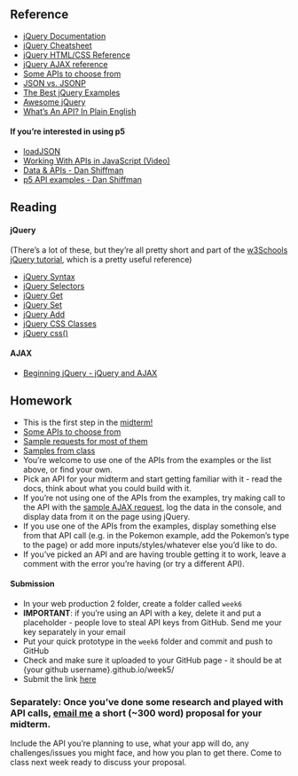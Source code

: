 
## Reference
- [jQuery Documentation](https://api.jquery.com/)
- [jQuery Cheatsheet](https://oscarotero.com/jquery/)
- [jQuery HTML/CSS Reference](https://www.w3schools.com/jquery/jquery_ref_html.asp)
- [jQuery AJAX reference](https://www.w3schools.com/jquery/jquery_ref_ajax.asp)
- [Some APIs to choose from](apis.md)
- [JSON vs. JSONP](https://stackoverflow.com/questions/2887209/what-are-the-differences-between-json-and-jsonp)
- [The Best jQuery Examples](https://www.freecodecamp.org/news/the-best-jquery-examples/)
- [Awesome jQuery](https://github.com/petk/awesome-jquery)
- [What’s An API? In Plain English](https://www.freecodecamp.org/news/what-is-an-api-in-english-please-b880a3214a82/)

#### If you’re interested in using p5
- [loadJSON](https://p5js.org/reference/#/p5/loadJSON)
- [Working With APIs in JavaScript (Video)](https://www.youtube.com/watch?v=ecT42O6I_WI&list=PLRqwX-V7Uu6a-SQiI4RtIwuOrLJGnel0r&index=5)
- [Data & APIs - Dan Shiffman](https://shiffman.net/a2z/data-apis/)
- [p5 API examples - Dan Shiffman](https://editor.p5js.org/a2zitp/collections/cgfJWhpsE)

## Reading

#### jQuery

(There’s a lot of these, but they’re all pretty short and part of the [w3Schools jQuery tutorial](https://www.w3schools.com/jquery/default.asp), which is a pretty useful reference)

- [jQuery Syntax](https://www.w3schools.com/jquery/jquery_syntax.asp)
- [jQuery Selectors](https://www.w3schools.com/jquery/jquery_selectors.asp)
- [jQuery Get](https://www.w3schools.com/jquery/jquery_dom_get.asp)
- [jQuery Set](https://www.w3schools.com/jquery/jquery_dom_set.asp)
- [jQuery Add](https://www.w3schools.com/jquery/jquery_dom_add.asp)
- [jQuery CSS Classes](https://www.w3schools.com/jquery/jquery_css_classes.asp)
- [jQuery css()](https://www.w3schools.com/jquery/jquery_css.asp)
#### AJAX
- [Beginning jQuery - jQuery and AJAX](https://drive.google.com/file/d/10zPmSaGSsw_ODXEc2dqmCBdQ64FqQFvb/view?usp=sharing)


## Homework

- This is the first step in the [midterm!](midterm.md)
- [Some APIs to choose from](apis.md)
- [Sample requests for most of them](AJAX_exercise.md)
- [Samples from class](https://drive.google.com/file/d/12P8bUZlKlimvJX0EN9iGEuezo31ROGV-/view?usp=sharing)
- You’re welcome to use one of the APIs from the examples or the list above, or find your own.
- Pick an API for your midterm and start getting familiar with it - read the docs, think about what you could build with it.
- If you’re not using one of the APIs from the examples, try making call to the API with the [sample AJAX request](https://drive.google.com/file/d/1U-SWOjupG3vuycC2OOKLKnjlW32-Ff04/view?usp=sharing), log the data in the console, and display data from it on the page using jQuery.
- If you use one of the APIs from the examples, display something else from that API call (e.g. in the Pokemon example, add the Pokemon’s type to the page) or add more inputs/styles/whatever else you’d like to do.
- If you’ve picked an API and are having trouble getting it to work, leave a comment with the error you’re having (or try a different API).

#### Submission

- In your web production 2 folder, create a folder called `week6`
- **IMPORTANT**: if you’re using an API with a key, delete it and put a placeholder - people love to steal API keys from GitHub. Send me your key separately in your email
- Put your quick prototype in the `week6` folder and commit and push to GitHub
- Check and make sure it uploaded to your GitHub page - it should be at {your github username}.github.io/week5/
- Submit the link [here](https://docs.google.com/forms/d/e/1FAIpQLScJ_hzjToD08UX5Py2QP4t8VhiKaIAHZNn6dQVUQbSerfHgrA/viewform?usp=sf_link)

### **Separately**: Once you’ve done some research and played with API calls, [email me](mailto:bb2357@hunter.cuny.edu) a short (~300 word) proposal for your midterm.
Include the API you’re planning to use, what your app will do, any challenges/issues you might face, and how you plan to get there. Come to class next week ready to discuss your proposal.

